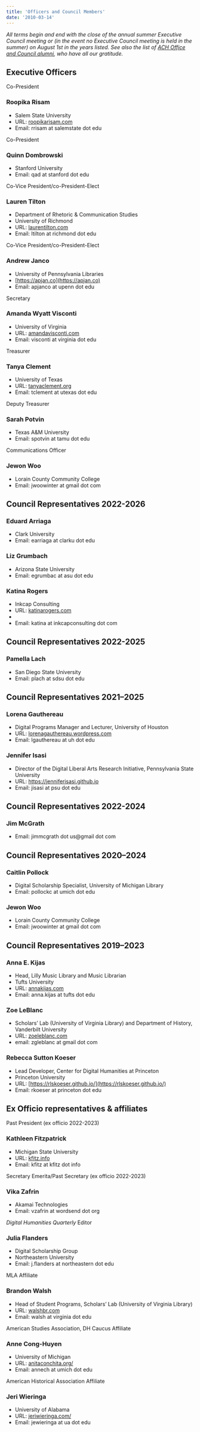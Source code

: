 ```yaml
---
title: 'Officers and Council Members'
date: '2010-03-14'
---
```

*All terms begin and end with the close of the annual summer Executive Council meeting or (in the event no Executive Council meeting is held in the summer) on August 1st in the years listed. See also the list of [ACH Office and Council alumni](http://ach.org/about/officers/alumni/), who have all our gratitude.*

Executive Officers
------------------

Co-President

### Roopika Risam

- Salem State University
- URL: [roopikarisam.com](http://roopikarisam.com)
- Email: rrisam at salemstate dot edu

Co-President

### Quinn Dombrowski

- Stanford University
- Email: qad at stanford dot edu

Co-Vice President/co-President-Elect

### Lauren Tilton

- Department of Rhetoric &amp; Communication Studies
- University of Richmond
- URL: [laurentilton.com](http://laurentilton.com/)
- Email: ltilton at richmond dot edu

Co-Vice President/co-President-Elect

### Andrew Janco

- University of Pennsylvania Libraries
- [https://apjan.co](https://apjan.co)
- Email: apjanco at upenn dot edu

Secretary

### Amanda Wyatt Visconti

- University of Virginia
- URL: [amandavisconti.com](http://amandavisconti.com)
- Email: visconti at virginia dot edu

Treasurer

### Tanya Clement

- University of Texas
- URL: [tanyaclement.org](http://tanyaclement.org)
- Email: tclement at utexas dot edu

Deputy Treasurer

### Sarah Potvin

- Texas A&amp;M University
- Email: spotvin at tamu dot edu

Communications Officer

### Jewon Woo

- Lorain County Community College
- Email: jwoowinter at gmail dot com

Council Representatives 2022-2026
---------------------------------

### Eduard Arriaga

- Clark University
- Email: earriaga at clarku dot edu

### Liz Grumbach

- Arizona State University
- Email: egrumbac at asu dot edu

### Katina Rogers

- Inkcap Consulting
- URL: [katinarogers.com](katinarogers.co)
- 
- Email: katina at inkcapconsulting dot com

Council Representatives 2022-2025
---------------------------------

### Pamella Lach

- San Diego State University
- Email: plach at sdsu dot edu

Council Representatives 2021–2025
---------------------------------

### Lorena Gauthereau

- Digital Programs Manager and Lecturer, University of Houston
- URL: [lorenagauthereau.wordpress.com](https://lorenagauthereau.wordpress.com/)
- Email: lgauthereau at uh dot edu

### Jennifer Isasi

- Director of the Digital Liberal Arts Research Initiative, Pennsylvania State University
- URL: https://jenniferisasi.github.io
- Email: jisasi at psu dot edu

Council Representatives 2022-2024
---------------------------------

### Jim McGrath

- Email: jimmcgrath dot us@gmail dot com

Council Representatives 2020–2024
---------------------------------

### Caitlin Pollock

- Digital Scholarship Specialist, University of Michigan Library
- Email: pollockc at umich dot edu

### Jewon Woo

- Lorain County Community College
- Email: jwoowinter at gmail dot com

Council Representatives 2019–2023
---------------------------------

### Anna E. Kijas

- Head, Lilly Music Library and Music Librarian
- Tufts University
- URL: [annakijas.com](http://annakijas.com)
- Email: anna.kijas at tufts dot edu

### Zoe LeBlanc

- Scholars’ Lab (University of Virginia Library) and Department of History, Vanderbilt University
- URL: [zoeleblanc.com](http://zoeleblanc.com)
- email: zgleblanc at gmail dot com

### Rebecca Sutton Koeser

- Lead Developer, Center for Digital Humanities at Princeton
- Princeton University
- URL: [https://rlskoeser.github.io/](https://rlskoeser.github.io/)
- Email: rkoeser at princeton dot edu

Ex Officio representatives &amp; affiliates
-------------------------------------------

Past President (ex officio 2022-2023)

### Kathleen Fitzpatrick

- Michigan State University
- URL: [kfitz.info](http://kfitz.info)
- Email: kfitz at kfitz dot info

Secretary Emerita/Past Secretary (ex officio 2022-2023)

### Vika Zafrin

- Akamai Technologies
- Email: vzafrin at wordsend dot org

*Digital Humanities Quarterly* Editor

### Julia Flanders

- Digital Scholarship Group
- Northeastern University
- Email: j.flanders at northeastern dot edu

MLA Affiliate

### Brandon Walsh

- Head of Student Programs, Scholars’ Lab (University of Virginia Library)
- URL: [walshbr.com](http://walshbr.com)
- Email: walsh at virginia dot edu

American Studies Association, DH Caucus Affiliate

### Anne Cong-Huyen

- University of Michigan
- URL: [anitaconchita.org/](https://anitaconchita.org/)
- Email: annech at umich dot edu

American Historical Association Affiliate

### Jeri Wieringa

- University of Alabama
- URL: [jeriwieringa.com/](https://jeriwieringa.com/)
- Email: jewieringa at ua dot edu